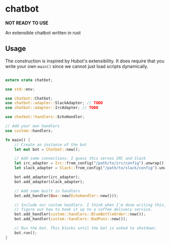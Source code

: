 chatbot
=======

**NOT READY TO USE**

An extensible chatbot written in rust

## Usage

The construction is inspired by Hubot's extensibility. It does require that you
write your own `main()` since we cannot just load scripts dynamically.

```rust

extern crate chatbot;

use std::env;

use chatbot::Chatbot;
use chatbot::adapter::SlackAdapter; // TODO
use chatbot::adapter::IrcAdapter; // TODO

use chatbot::handlers::EchoHandler;

// Add your own handlers
use custom::handlers;

fn main() {
    // Create an instance of the bot
    let mut bot = Chatbot::new();

    // Add some connections. I guess this serves IRC and Slack
    let irc_adapter = Irc::from_config("/path/to/irc/config").unwrap();
    let slack_adapter = Slack::from_config("/path/to/slack/config").unwrap();

    bot.add_adapter(irc_adapter);
    bot.add_adapter(slack_adapter);

    // Add some built in handlers
    bot.add_handler(Box::new(EchoHandler::new()));

    // Include our custom handlers. I think when I'm done writing this, I'll
    // figure out how to hook it up to a coffee delivery service.
    bot.add_handler(custom::handlers::BlueBottleOrder::new());
    bot.add_handler(custom::handlers::BadPuns::new());

    // Run the bot. This blocks until the bot is asked to shutdown.
    bot.run();
}
```

